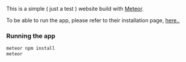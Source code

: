 This is a simple ( just a test ) website build with [Meteor](http://meteor.com/). 

To be able to run the app, please refer to their installation page, [here..](https://www.meteor.com/install)

### Running the app

```bash
meteor npm install
meteor
```
